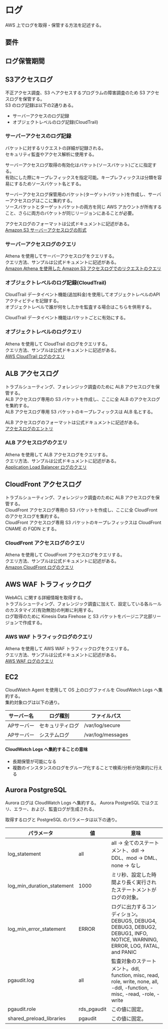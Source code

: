 # ログ
AWS 上でログを取得・保管する方法を記述する。  


## 要件

## ログ保管期間


## S3アクセスログ
不正アクセス調査、S3 へアクセスするプログラムの障害調査のため S3 アクセスログを保管する。  
S3 のログ記録は以下の2通りある。  

* サーバーアクセスのログ記録
* オブジェクトレベルのログ記録(CloudTrail)

### サーバーアクセスのログ記録
バケットに対するリクエストの詳細が記録される。  
セキュリティ監査やアクセス解析に使用する。  

サーバーアクセスログ取得の有効化はバケット(ソースバケット)ごとに指定する。  
有効にした際にキープレフィックスを指定可能。キープレフィックスは分類を容易にするためソースバケット名とする。  

サーバーアクセスログ保管用のバケット(ターゲットバケット)を作成し、サーバーアクセスログはここに集約する。  
ソースバケットとターゲットバケットの両方を同じ AWS アカウントが所有すること、さらに両方のバケットが同じリージョンにあることが必要。  

アクセスログのフォーマットは公式ドキュメントに記述がある。  
[Amazon S3 サーバーアクセスログの形式](https://docs.aws.amazon.com/ja_jp/AmazonS3/latest/dev/LogFormat.html)  

### サーバーアクセスログのクエリ
Athena を使用してサーバーアクセスログをクエリする。  
クエリ方法、サンプルは公式ドキュメントに記述がある。  
[Amazon Athena を使用した Amazon S3 アクセスログでのリクエストのクエリ](https://docs.aws.amazon.com/ja_jp/AmazonS3/latest/dev/using-s3-access-logs-to-identify-requests.html#querying-s3-access-logs-for-requests)  

### オブジェクトレベルのログ記録(CloudTrail)
CloudTrail データイベント機能(追加料金)を使用してオブジェクトレベルのAPIアクティビティを記録する。  
オブジェクトレベルで誰が何をしたかを監査する場合はこちらを併用する。  

CloudTrail データイベント機能はバケットごとに有効にする。  

### オブジェクトレベルのログクエリ
Athena を使用して CloudTrail のログをクエリする。  
クエリ方法、サンプルは公式ドキュメントに記述がある。  
[AWS CloudTrail ログのクエリ](https://docs.aws.amazon.com/ja_jp/athena/latest/ug/cloudtrail-logs.html)

## ALB アクセスログ
トラブルシューティング、フォレンジック調査のために ALB アクセスログを保管する。  
ALB アクセスログ専用の S3 バケットを作成し、ここに全 ALB のアクセスログを集約する。  
ALB アクセスログ専用 S3 バケットのキープレフィックスは ALB 名とする。  

ALB アクセスログのフォーマットは公式ドキュメントに記述がある。  
[アクセスログのエントリ](https://docs.aws.amazon.com/ja_jp/elasticloadbalancing/latest/application/load-balancer-access-logs.html#access-log-entry-format)

### ALB アクセスログのクエリ
Athena を使用して ALB アクセスログをクエリする。  
クエリ方法、サンプルは公式ドキュメントに記述がある。  
[Application Load Balancer ログのクエリ](https://docs.aws.amazon.com/ja_jp/athena/latest/ug/application-load-balancer-logs.html)

## CloudFront アクセスログ
トラブルシューティング、フォレンジック調査のために ALB アクセスログを保管する。  
CloudFront アクセスログ専用の S3 バケットを作成し、ここに全 CloudFront のアクセスログを集約する。  
CloudFront アクセスログ専用 S3 バケットのキープレフィックスは CloudFront CNAME の FQDN とする。  

### CloudFront アクセスログのクエリ
Athena を使用して CloudFront アクセスログをクエリする。  
クエリ方法、サンプルは公式ドキュメントに記述がある。  
[Amazon CloudFront ログのクエリ](https://docs.aws.amazon.com/ja_jp/athena/latest/ug/cloudfront-logs.html)

## AWS WAF トラフィックログ
WebACL に関する詳細情報を取得する。  
トラブルシューティング、フォレンジック調査に加えて、設定している各ルールのカスタマイズ(有効無効)の判断に利用する。  
ログ取得のために Kinesis Data Firehose と S3 バケットをバージニア北部リージョンで作成する。  

### AWS WAF トラフィックログのクエリ
Athena を使用して AWS WAF トラフィックログをクエリする。  
クエリ方法、サンプルは公式ドキュメントに記述がある。  
[AWS WAF ログのクエリ](https://docs.aws.amazon.com/ja_jp/athena/latest/ug/waf-logs.html)


## EC2 
CloudWatch Agent を使用して OS 上のログファイルを CloudWatch Logs へ集約する。  
集約対象ログは以下の通り。

|サーバー名|ログ種別|ファイルパス|
|---|---|---|
|APサーバー|セキュリティログ|/var/log/secure|
|APサーバー|システムログ|/var/log/messages|

#### CloudWatch Logs へ集約することの意味

* 長期保管が可能になる
* 複数のインスタンスのログをグループ化することで検索/分析が効果的に行える

## Aurora PostgreSQL 
Aurora ログは CloudWatch Logs へ集約する。
Aurora PostgreSQL ではクエリ、エラー、および、監査ログが生成される。

取得するログと PostgreSQL のパラメータは以下の通り。

|パラメータ|値|意味|
|---|---|---|
|log_statement|all|all → 全てのステートメント、ddl → DDL、mod → DML、none → なし|
|log_min_duration_statement|1000|ミリ秒、設定した時間より長く実行されたステートメントがログの対象。|
|log_min_error_statement|ERROR|ログに出力するコンディション。DEBUG5, DEBUG4, DEBUG3, DEBUG2, DEBUG1, INFO, NOTICE, WARNING, ERROR, LOG, FATAL, and PANIC|
|pgaudit.log|all|監査対象のステートメント。ddl, function, misc, read, role, write, none, all, -ddl, -function, -misc, -read, -role, -write|
|pgaudit.role|rds_pgaudit|この値に固定。|
|shared_preload_libraries|pgaudit|この値に固定。|
